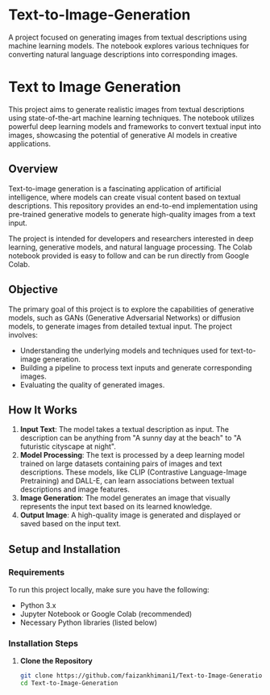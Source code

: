 # Text-to-Image-Generation
A project focused on generating images from textual descriptions using machine learning models. The notebook explores various techniques for converting natural language descriptions into corresponding images.
# Text to Image Generation

This project aims to generate realistic images from textual descriptions using state-of-the-art machine learning techniques. The notebook utilizes powerful deep learning models and frameworks to convert textual input into images, showcasing the potential of generative AI models in creative applications.

## Overview
Text-to-image generation is a fascinating application of artificial intelligence, where models can create visual content based on textual descriptions. This repository provides an end-to-end implementation using pre-trained generative models to generate high-quality images from a text input.

The project is intended for developers and researchers interested in deep learning, generative models, and natural language processing. The Colab notebook provided is easy to follow and can be run directly from Google Colab.

## Objective
The primary goal of this project is to explore the capabilities of generative models, such as GANs (Generative Adversarial Networks) or diffusion models, to generate images from detailed textual input. The project involves:
- Understanding the underlying models and techniques used for text-to-image generation.
- Building a pipeline to process text inputs and generate corresponding images.
- Evaluating the quality of generated images.

## How It Works
1. **Input Text**: The model takes a textual description as input. The description can be anything from "A sunny day at the beach" to "A futuristic cityscape at night".
2. **Model Processing**: The text is processed by a deep learning model trained on large datasets containing pairs of images and text descriptions. These models, like CLIP (Contrastive Language-Image Pretraining) and DALL-E, can learn associations between textual descriptions and image features.
3. **Image Generation**: The model generates an image that visually represents the input text based on its learned knowledge.
4. **Output Image**: A high-quality image is generated and displayed or saved based on the input text.

## Setup and Installation

### Requirements
To run this project locally, make sure you have the following:
- Python 3.x
- Jupyter Notebook or Google Colab (recommended)
- Necessary Python libraries (listed below)

### Installation Steps

1. **Clone the Repository**
   ```bash
   git clone https://github.com/faizankhimani1/Text-to-Image-Generation.git
   cd Text-to-Image-Generation
